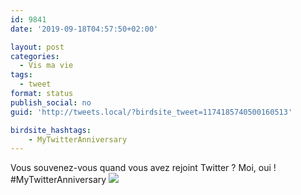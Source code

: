 ```yaml
---
id: 9841
date: '2019-09-18T04:57:50+02:00'

layout: post
categories:
  - Vis ma vie
tags:
  - tweet
format: status
publish_social: no
guid: 'http://tweets.local/?birdsite_tweet=1174185740500160513'

birdsite_hashtags:
    - MyTwitterAnniversary
---
```


Vous souvenez-vous quand vous avez rejoint Twitter ? Moi, oui ! #MyTwitterAnniversary ![](http://tweets.local/wp-content/uploads/twitter-archive/tweets_media/1174185740500160513-EEuLtKfX4AMiFCo.jpg)